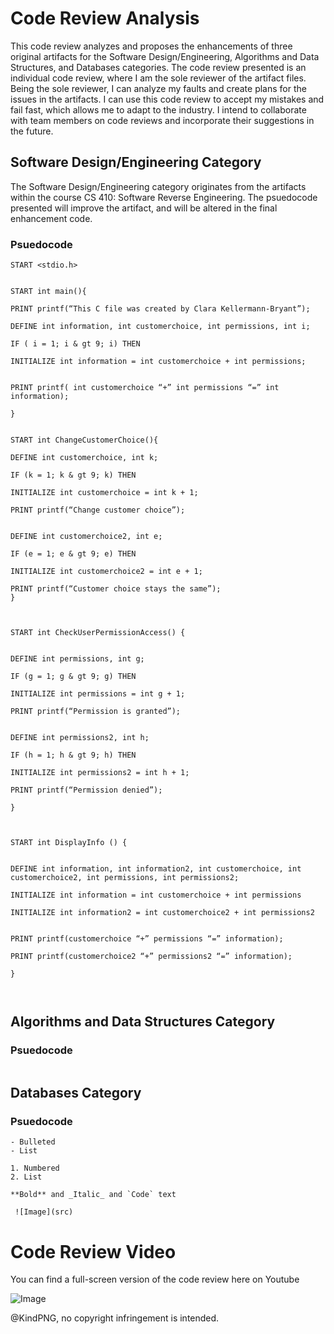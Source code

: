 # Code Review Analysis

This code review analyzes and proposes the enhancements of three original artifacts for the Software Design/Engineering, Algorithms and Data Structures, and Databases categories. The code review presented is an individual code review, where I am the sole reviewer of the artifact files. Being the sole reviewer, I can analyze my faults and create plans for the issues in the artifacts. I can use this code review to accept my mistakes and fail fast, which allows me to adapt to the industry. I intend to collaborate with team members on code reviews and incorporate their suggestions in the future. 

## Software Design/Engineering Category 
The Software Design/Engineering category originates from the artifacts within the course CS 410: Software Reverse Engineering. The psuedocode presented will improve the artifact, and will be altered in the final enhancement code. 
### Psuedocode
```
START <stdio.h>


START int main(){

PRINT printf(“This C file was created by Clara Kellermann-Bryant”);

DEFINE int information, int customerchoice, int permissions, int i;

IF ( i = 1; i & gt 9; i) THEN

INITIALIZE int information = int customerchoice + int permissions;


PRINT printf( int customerchoice “+” int permissions “=” int information); 

}


START int ChangeCustomerChoice(){

DEFINE int customerchoice, int k;

IF (k = 1; k & gt 9; k) THEN

INITIALIZE int customerchoice = int k + 1;

PRINT printf(“Change customer choice”);


DEFINE int customerchoice2, int e;

IF (e = 1; e & gt 9; e) THEN

INITIALIZE int customerchoice2 = int e + 1;

PRINT printf(“Customer choice stays the same”);
}



START int CheckUserPermissionAccess() {


DEFINE int permissions, int g;

IF (g = 1; g & gt 9; g) THEN

INITIALIZE int permissions = int g + 1;

PRINT printf(“Permission is granted”);


DEFINE int permissions2, int h;

IF (h = 1; h & gt 9; h) THEN

INITIALIZE int permissions2 = int h + 1;

PRINT printf(“Permission denied”);

}



START int DisplayInfo () {


DEFINE int information, int information2, int customerchoice, int customerchoice2, int permissions, int permissions2;

INITIALIZE int information = int customerchoice + int permissions

INITIALIZE int information2 = int customerchoice2 + int permissions2


PRINT printf(customerchoice “+” permissions “=” information);

PRINT printf(customerchoice2 “+” permissions2 “=” information);

}



```


## Algorithms and Data Structures Category

### Psuedocode
```

```


## Databases Category

### Psuedocode

```
- Bulleted
- List

1. Numbered
2. List

**Bold** and _Italic_ and `Code` text

 ![Image](src)
```

# Code Review Video

You can find a full-screen version of the code review here on Youtube

![Image](https://www.kindpng.com/picc/m/47-470845_non-copyright-youtube-logo-copyright-free-youtube-logo.png)



@KindPNG,
no copyright infringement is intended. 



